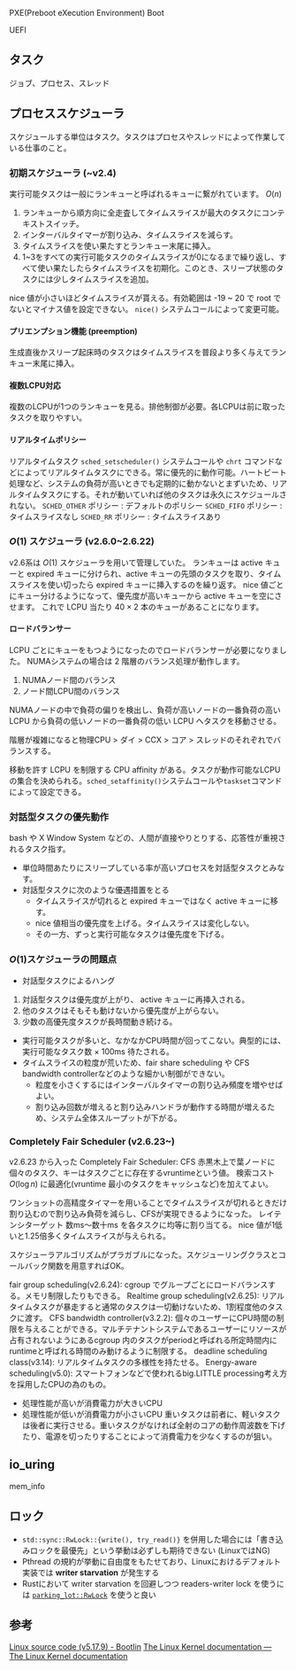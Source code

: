 PXE(Preboot eXecution Environment) Boot

UEFI
## タスク
ジョブ、プロセス、スレッド

## プロセススケジューラ
スケジュールする単位はタスク。タスクはプロセスやスレッドによって作業している仕事のこと。

### 初期スケジューラ (~v2.4)
実行可能タスクは一般にランキューと呼ばれるキューに繋がれています。
$O(n)$

1. ランキューから順方向に全走査してタイムスライスが最大のタスクにコンテキストスイッチ。
2. インターバルタイマーが割り込み、タイムスライスを減らす。
3. タイムスライスを使い果たすとランキュー末尾に挿入。
4. 1~3をすべての実行可能タスクのタイムスライスが0になるまで繰り返し、すべて使い果たしたらタイムスライスを初期化。このとき、スリープ状態のタスクには少しタイムスライスを追加。

nice 値が小さいほどタイムスライスが貰える。有効範囲は -19 ~ 20 で root でないとマイナス値を設定できない。 `nice()` システムコールによって変更可能。

#### プリエンプション機能 (preemption)
生成直後かスリープ起床時のタスクはタイムスライスを普段より多く与えてランキュー末尾に挿入。

#### 複数LCPU対応
複数のLCPUが1つのランキューを見る。排他制御が必要。各LCPUは前に取ったタスクを取りやすい。

#### リアルタイムポリシー
リアルタイムタスク
`sched_setscheduler()` システムコールや `chrt` コマンドなどによってリアルタイムタスクにできる。常に優先的に動作可能。ハートビート処理など、システムの負荷が高いときでも定期的に動かないとまずいため、リアルタイムタスクにする。それが動いていれば他のタスクは永久にスケジュールされない。
`SCHED_OTHER` ポリシー : デフォルトのポリシー
`SCHED_FIFO` ポリシー : タイムスライスなし
`SCHED_RR` ポリシー : タイムスライスあり

### $O(1)$ スケジューラ (v2.6.0~2.6.22)
v2.6系は $O(1)$ スケジューラを用いて管理していた。
ランキューは active キューと expired キューに分けられ、active キューの先頭のタスクを取り、タイムスライスを使い切ったら expired キューに挿入するのを繰り返す。
nice 値ごとにキュー分けるようになって、優先度が高いキューから active キューを空にさせます。
これで LCPU 当たり $40\times 2$ 本のキューがあることになります。

#### ロードバランサー
LCPU ごとにキューをもつようになったのでロードバランサーが必要になりました。
NUMAシステムの場合は 2 階層のバランス処理が動作します。

1. NUMAノード間のバランス
2. ノード間LCPU間のバランス

NUMAノードの中で負荷の偏りを検出し、負荷が高いノードの一番負荷の高い LCPU から負荷の低いノードの一番負荷の低い LCPU へタスクを移動させる。

階層が複雑になると物理CPU > ダイ > CCX > コア > スレッドのそれぞれでバランスする。

移動を許す LCPU を制限する CPU affinity がある。タスクが動作可能なLCPUの集合を決められる。`sched_setaffinity()`システムコールや`taskset`コマンドによって設定できる。

### 対話型タスクの優先動作
bash や X Window System などの、人間が直接やりとりする、応答性が重視されるタスク指す。

- 単位時間あたりにスリープしている率が高いプロセスを対話型タスクとみなす。
- 対話型タスクに次のような優遇措置をとる
	- タイムスライスが切れると expired キューではなく active キューに移す。
	- nice 値相当の優先度を上げる。タイムスライスは変化しない。
	- その一方、ずっと実行可能なタスクは優先度を下げる。


### $O(1)$スケジューラの問題点
- 対話型タスクによるハング
1. 対話型タスクは優先度が上がり、 active キューに再挿入される。
2. 他のタスクはそもそも動けないから優先度が上がらない。
3. 少数の高優先度タスクが長時間動き続ける。
- 実行可能タスクが多いと、なかなかCPU時間が回ってこない。典型的には、実行可能なタスク数 × 100ms 待たされる。
- タイムスライスの粒度が荒いため、fair share scheduling や CFS bandwidth controllerなどのような細かい制御ができない。
	- 粒度を小さくするにはインターバルタイマーの割り込み頻度を増やせばよい。
	- 割り込み回数が増えると割り込みハンドラが動作する時間が増えるため、システム全体スループットが下がる。

### Completely Fair Scheduler (v2.6.23~)
v2.6.23 から入った Completely Fair Scheduler: CFS 
赤黒木上で葉ノードに個々のタスク、キーはタスクごとに存在するvruntimeという値。
検索コスト $O(\log n)$ に最適化(vruntime 最小のタスクをキャッシュなど)を加えてよい。

ワンショットの高精度タイマーを用いることでタイムスライスが切れるときだけ割り込むので割り込み負荷を減らし、CFSが実現できるようになった。
レイテンシターゲット 数ms～数十ms を各タスクに均等に割り当てる。
nice 値が1低いと1.25倍多くタイムスライスが与えられる。

スケジューラアルゴリズムがプラガブルになった。スケジューリングクラスとコールバック関数を用意すればOK。

fair group scheduling(v2.6.24): cgroup でグループごとにロードバランスする。メモリ制限したりもできる。
Realtime group scheduling(v2.6.25): リアルタイムタスクが暴走すると通常のタスクは一切動けないため、1割程度他のタスクに渡す。
CFS bandwidth controller(v3.2.2): 個々のユーザーにCPU時間の制限を与えることができる。マルチテナントシステムであるユーザーにリソースが占有されないようにあるcgroup 内のタスクがperiodと呼ばれる所定時間内にruntimeと呼ばれる時間のみ動けるように制限する。
deadline scheduling class(v3.14): リアルタイムタスクの多様性を持たせる。
Energy-aware scheduling(v5.0): スマートフォンなどで使われるbig.LITTLE processing考え方を採用したCPUの為のもの。
- 処理性能が高いが消費電力が大きいCPU
- 処理性能が低いが消費電力が小さいCPU
重いタスクは前者に、軽いタスクは後者に実行させる。重いタスクがなければ全射のコアの動作周波数を下げたり、電源を切ったりすることによって消費電力を少なくするのが狙い。

## io_uring

mem_info

## ロック
- `std::sync::RwLock::{write(), try_read()}` を併用した場合には「書き込みロックを最優先」という挙動は必ずしも期待できない (LinuxではNG)
- Pthread の規約が挙動に自由度をもたせており、Linuxにおけるデフォルト実装では **writer starvation** が発生する
- Rustにおいて writer starvation を回避しつつ readers-writer lock を使うには [`parking_lot::RwLock`](https://docs.rs/parking_lot/latest/parking_lot/type.RwLock.html) を使うと良い

## 参考
[Linux source code (v5.17.9) - Bootlin](https://elixir.bootlin.com/linux/v5.17.9/source)
[The Linux Kernel documentation — The Linux Kernel documentation](https://docs.kernel.org/)